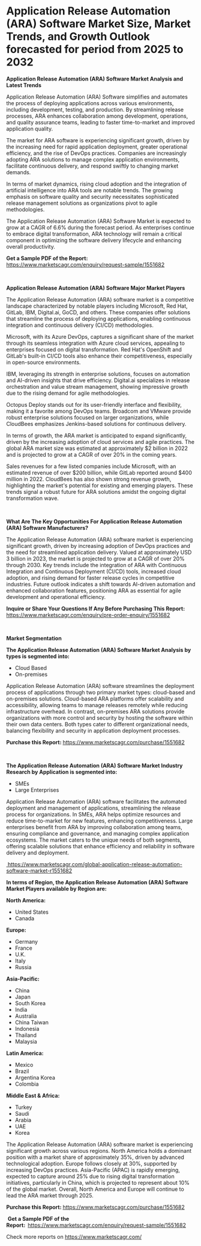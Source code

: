 <p><h1>Application Release Automation (ARA) Software Market Size, Market Trends, and Growth Outlook forecasted for period from 2025 to 2032</h1></p><p><strong>Application Release Automation (ARA) Software Market Analysis and Latest Trends</strong></p>
<p><p>Application Release Automation (ARA) Software simplifies and automates the process of deploying applications across various environments, including development, testing, and production. By streamlining release processes, ARA enhances collaboration among development, operations, and quality assurance teams, leading to faster time-to-market and improved application quality. </p><p>The market for ARA software is experiencing significant growth, driven by the increasing need for rapid application deployment, greater operational efficiency, and the rise of DevOps practices. Companies are increasingly adopting ARA solutions to manage complex application environments, facilitate continuous delivery, and respond swiftly to changing market demands. </p><p>In terms of market dynamics, rising cloud adoption and the integration of artificial intelligence into ARA tools are notable trends. The growing emphasis on software quality and security necessitates sophisticated release management solutions as organizations pivot to agile methodologies. </p><p>The Application Release Automation (ARA) Software Market is expected to grow at a CAGR of 6.6% during the forecast period. As enterprises continue to embrace digital transformation, ARA technology will remain a critical component in optimizing the software delivery lifecycle and enhancing overall productivity.</p></p>
<p><strong>Get a Sample PDF of the Report:&nbsp;</strong> <a href="https://www.marketscagr.com/enquiry/request-sample/1551682?utm_campaign=3199&utm_medium=2&utm_source=Github&utm_content=ia&utm_term=11032025&utm_id=application-release-automation-ara-software">https://www.marketscagr.com/enquiry/request-sample/1551682</a></p>
<p>&nbsp;</p>
<p><strong>Application Release Automation (ARA) Software Major Market Players</strong></p>
<p><p>The Application Release Automation (ARA) software market is a competitive landscape characterized by notable players including Microsoft, Red Hat, GitLab, IBM, Digital.ai, GoCD, and others. These companies offer solutions that streamline the process of deploying applications, enabling continuous integration and continuous delivery (CI/CD) methodologies.</p><p>Microsoft, with its Azure DevOps, captures a significant share of the market through its seamless integration with Azure cloud services, appealing to enterprises focused on digital transformation. Red Hat's OpenShift and GitLab's built-in CI/CD tools also enhance their competitiveness, especially in open-source environments.</p><p>IBM, leveraging its strength in enterprise solutions, focuses on automation and AI-driven insights that drive efficiency. Digital.ai specializes in release orchestration and value stream management, showing impressive growth due to the rising demand for agile methodologies.</p><p>Octopus Deploy stands out for its user-friendly interface and flexibility, making it a favorite among DevOps teams. Broadcom and VMware provide robust enterprise solutions focused on larger organizations, while CloudBees emphasizes Jenkins-based solutions for continuous delivery. </p><p>In terms of growth, the ARA market is anticipated to expand significantly, driven by the increasing adoption of cloud services and agile practices. The global ARA market size was estimated at approximately $2 billion in 2022 and is projected to grow at a CAGR of over 20% in the coming years.</p><p>Sales revenues for a few listed companies include Microsoft, with an estimated revenue of over $200 billion, while GitLab reported around $400 million in 2022. CloudBees has also shown strong revenue growth, highlighting the market's potential for existing and emerging players. These trends signal a robust future for ARA solutions amidst the ongoing digital transformation wave.</p></p>
<p>&nbsp;</p>
<p><strong>What Are The Key Opportunities For Application Release Automation (ARA) Software Manufacturers?</strong></p>
<p><p>The Application Release Automation (ARA) software market is experiencing significant growth, driven by increasing adoption of DevOps practices and the need for streamlined application delivery. Valued at approximately USD 3 billion in 2023, the market is projected to grow at a CAGR of over 20% through 2030. Key trends include the integration of ARA with Continuous Integration and Continuous Deployment (CI/CD) tools, increased cloud adoption, and rising demand for faster release cycles in competitive industries. Future outlook indicates a shift towards AI-driven automation and enhanced collaboration features, positioning ARA as essential for agile development and operational efficiency.</p></p>
<p><strong>Inquire or Share Your Questions If Any Before Purchasing This Report:</strong> <a href="https://www.marketscagr.com/enquiry/pre-order-enquiry/1551682?utm_campaign=3199&utm_medium=2&utm_source=Github&utm_content=ia&utm_term=11032025&utm_id=application-release-automation-ara-software">https://www.marketscagr.com/enquiry/pre-order-enquiry/1551682</a></p>
<p>&nbsp;</p>
<p><strong>Market Segmentation</strong></p>
<p><strong>The Application Release Automation (ARA) Software Market Analysis by types is segmented into:</strong></p>
<p><ul><li>Cloud Based</li><li>On-premises</li></ul></p>
<p><p>Application Release Automation (ARA) software streamlines the deployment process of applications through two primary market types: cloud-based and on-premises solutions. Cloud-based ARA platforms offer scalability and accessibility, allowing teams to manage releases remotely while reducing infrastructure overhead. In contrast, on-premises ARA solutions provide organizations with more control and security by hosting the software within their own data centers. Both types cater to different organizational needs, balancing flexibility and security in application deployment processes.</p></p>
<p><strong>Purchase this Report:&nbsp;</strong><a href="https://www.marketscagr.com/purchase/1551682?utm_campaign=3199&utm_medium=2&utm_source=Github&utm_content=ia&utm_term=11032025&utm_id=application-release-automation-ara-software">https://www.marketscagr.com/purchase/1551682</a></p>
<p>&nbsp;</p>
<p><strong>The Application Release Automation (ARA) Software Market Industry Research by Application is segmented into:</strong></p>
<p><ul><li>SMEs</li><li>Large Enterprises</li></ul></p>
<p><p>Application Release Automation (ARA) software facilitates the automated deployment and management of applications, streamlining the release process for organizations. In SMEs, ARA helps optimize resources and reduce time-to-market for new features, enhancing competitiveness. Large enterprises benefit from ARA by improving collaboration among teams, ensuring compliance and governance, and managing complex application ecosystems. The market caters to the unique needs of both segments, offering scalable solutions that enhance efficiency and reliability in software delivery and deployment.</p></p>
<p><a href="https://www.marketscagr.com/global-application-release-automation-software-market-r1551682?utm_campaign=3199&utm_medium=2&utm_source=Github&utm_content=ia&utm_term=11032025&utm_id=application-release-automation-ara-software">&nbsp;https://www.marketscagr.com/global-application-release-automation-software-market-r1551682</a></p>
<p><strong>In terms of Region, the Application Release Automation (ARA) Software Market Players available by Region are:</strong></p>
<p>
    <p> <strong> North America: </strong>
        <ul>
            <li>United States</li>
            <li>Canada</li>
        </ul>
        </p> 
    <p> <strong> Europe: </strong>
        <ul>
            <li>Germany</li>
            <li>France</li>
            <li>U.K.</li>
            <li>Italy</li>
            <li>Russia</li>
        </ul>
        </p> 
    <p> <strong> Asia-Pacific: </strong>
        <ul>
            <li>China</li>
            <li>Japan</li>
            <li>South Korea</li>
            <li>India</li>
            <li>Australia</li>
            <li>China Taiwan</li>
            <li>Indonesia</li>
            <li>Thailand</li>
            <li>Malaysia</li>
        </ul>
        </p> 
    <p> <strong> Latin America: </strong>
        <ul>
            <li>Mexico</li>
            <li>Brazil</li>
            <li>Argentina Korea</li>
            <li>Colombia</li>
        </ul>
        </p> 
    <p> <strong> Middle East & Africa: </strong>
        <ul>
            <li>Turkey</li>
            <li>Saudi</li>
            <li>Arabia</li>
            <li>UAE</li>
            <li>Korea</li>
        </ul>
    </p>
    </p>
<p><p>The Application Release Automation (ARA) software market is experiencing significant growth across various regions. North America holds a dominant position with a market share of approximately 35%, driven by advanced technological adoption. Europe follows closely at 30%, supported by increasing DevOps practices. Asia-Pacific (APAC) is rapidly emerging, expected to capture around 25% due to rising digital transformation initiatives, particularly in China, which is projected to represent about 10% of the global market. Overall, North America and Europe will continue to lead the ARA market through 2025.</p></p>
<p><strong>Purchase this Report: </strong><a href="https://www.marketscagr.com/purchase/1551682?utm_campaign=3199&utm_medium=2&utm_source=Github&utm_content=ia&utm_term=11032025&utm_id=application-release-automation-ara-software">https://www.marketscagr.com/purchase/1551682</a></p>
<p>&nbsp;<strong>Get a Sample PDF of the Report:&nbsp;&nbsp;</strong><a href="https://www.marketscagr.com/enquiry/request-sample/1551682?utm_campaign=3199&utm_medium=2&utm_source=Github&utm_content=ia&utm_term=11032025&utm_id=application-release-automation-ara-software">https://www.marketscagr.com/enquiry/request-sample/1551682</a></p>
<p><strong></strong></p>
<p>Check more reports on <a href="https://www.marketscagr.com/?utm_campaign=3199&utm_medium=2&utm_source=Github&utm_content=ia&utm_term=11032025&utm_id=application-release-automation-ara-software">https://www.marketscagr.com/</a></p>